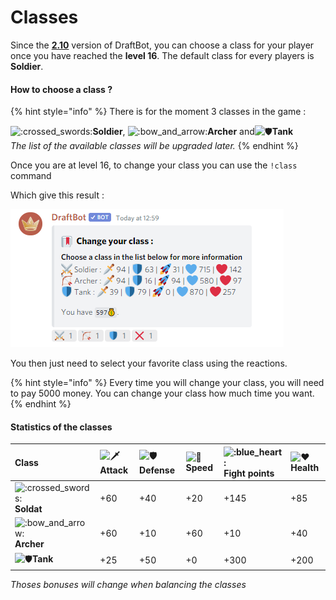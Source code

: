 # Classes

Since the [**2.10**](https://history.draftbot.com/draftbot-v2/2.1.0) version of DraftBot, you can choose a class for your player once you have reached the **level 16**. The default class for every players is **Soldier**.

#### How to choose a class ?

{% hint style="info" %}
There is for the moment 3 classes in the game :

![:crossed\_swords:](https://discord.com/assets/e7159ba0fcc85f39f95227dd85f44aeb.svg)**Soldier**, ![:bow\_and\_arrow:](https://discord.com/assets/a33ea7f530f4b720a3a4c050594842fa.svg)**Archer** and![:shield:](https://discord.com/assets/ad2e4d6e7b90ca6005a5038e22b099cc.svg)**Tank**  
_The list of the available classes will be upgraded later._
{% endhint %}

Once you are at level 16, to change your class you can use the `!class` command

Which give this result :

![](../.gitbook/assets/unknown.png)

You then just need to select your favorite class using the reactions.

{% hint style="info" %}
Every time you will change your class, you will need to pay 5000 money. You can change your class how much time you want.
{% endhint %}

#### Statistics of the classes

| Class | ![:dagger:](https://discord.com/assets/47f10f1fb3beec3810f0f37cf4cccd95.svg)Attack | ![:shield:](https://discord.com/assets/ad2e4d6e7b90ca6005a5038e22b099cc.svg)Defense | ![:rocket:](https://discord.com/assets/748ff0e7b2f1f22adecad8463de25945.svg)Speed | ![:blue\_heart:](https://discord.com/assets/e37c985edda06b7d5f4559bc838c1bde.svg)Fight points | ![:heart:](https://discord.com/assets/0483f2b648dcc986d01385062052ae1c.svg)Health |
| :--- | :--- | :--- | :--- | :--- | :--- |
| ![:crossed\_swords:](https://discord.com/assets/e7159ba0fcc85f39f95227dd85f44aeb.svg)**Soldat** | +60 | +40 | +20 | +145 | +85 |
| ![:bow\_and\_arrow:](https://discord.com/assets/a33ea7f530f4b720a3a4c050594842fa.svg)**Archer** | +60 | +10 | +60 | +10 | +40 |
| ![:shield:](https://discord.com/assets/ad2e4d6e7b90ca6005a5038e22b099cc.svg)**Tank** | +25 | +50 | +0 | +300 | +200 |

_Thoses bonuses will change when balancing the classes_

